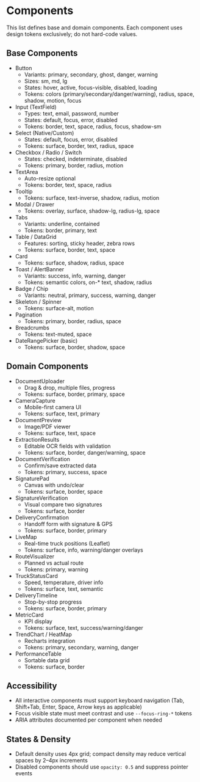 # Components

This list defines base and domain components. Each component uses design tokens exclusively; do not hard-code values.

## Base Components
- Button
  - Variants: primary, secondary, ghost, danger, warning
  - Sizes: sm, md, lg
  - States: hover, active, focus-visible, disabled, loading
  - Tokens: colors (primary/secondary/danger/warning), radius, space, shadow, motion, focus
- Input (TextField)
  - Types: text, email, password, number
  - States: default, focus, error, disabled
  - Tokens: border, text, space, radius, focus, shadow-sm
- Select (Native/Custom)
  - States: default, focus, error, disabled
  - Tokens: surface, border, text, radius, space
- Checkbox / Radio / Switch
  - States: checked, indeterminate, disabled
  - Tokens: primary, border, radius, motion
- TextArea
  - Auto-resize optional
  - Tokens: border, text, space, radius
- Tooltip
  - Tokens: surface, text-inverse, shadow, radius, motion
- Modal / Drawer
  - Tokens: overlay, surface, shadow-lg, radius-lg, space
- Tabs
  - Variants: underline, contained
  - Tokens: border, primary, text
- Table / DataGrid
  - Features: sorting, sticky header, zebra rows
  - Tokens: surface, border, text, space
- Card
  - Tokens: surface, shadow, radius, space
- Toast / AlertBanner
  - Variants: success, info, warning, danger
  - Tokens: semantic colors, on-* text, shadow, radius
- Badge / Chip
  - Variants: neutral, primary, success, warning, danger
- Skeleton / Spinner
  - Tokens: surface-alt, motion
- Pagination
  - Tokens: primary, border, radius, space
- Breadcrumbs
  - Tokens: text-muted, space
- DateRangePicker (basic)
  - Tokens: surface, border, shadow, space

## Domain Components
- DocumentUploader
  - Drag & drop, multiple files, progress
  - Tokens: surface, border, primary, space
- CameraCapture
  - Mobile-first camera UI
  - Tokens: surface, text, primary
- DocumentPreview
  - Image/PDF viewer
  - Tokens: surface, text, space
- ExtractionResults
  - Editable OCR fields with validation
  - Tokens: surface, border, danger/warning, space
- DocumentVerification
  - Confirm/save extracted data
  - Tokens: primary, success, space
- SignaturePad
  - Canvas with undo/clear
  - Tokens: surface, border, space
- SignatureVerification
  - Visual compare two signatures
  - Tokens: surface, border
- DeliveryConfirmation
  - Handoff form with signature & GPS
  - Tokens: surface, border, primary
- LiveMap
  - Real-time truck positions (Leaflet)
  - Tokens: surface, info, warning/danger overlays
- RouteVisualizer
  - Planned vs actual route
  - Tokens: primary, warning
- TruckStatusCard
  - Speed, temperature, driver info
  - Tokens: surface, text, semantic
- DeliveryTimeline
  - Stop-by-stop progress
  - Tokens: surface, border, primary
- MetricCard
  - KPI display
  - Tokens: surface, text, success/warning/danger
- TrendChart / HeatMap
  - Recharts integration
  - Tokens: primary, secondary, warning, danger
- PerformanceTable
  - Sortable data grid
  - Tokens: surface, border

## Accessibility
- All interactive components must support keyboard navigation (Tab, Shift+Tab, Enter, Space, Arrow keys as applicable)
- Focus visible state must meet contrast and use `--focus-ring-*` tokens
- ARIA attributes documented per component when needed

## States & Density
- Default density uses 4px grid; compact density may reduce vertical spaces by 2–4px increments
- Disabled components should use `opacity: 0.5` and suppress pointer events